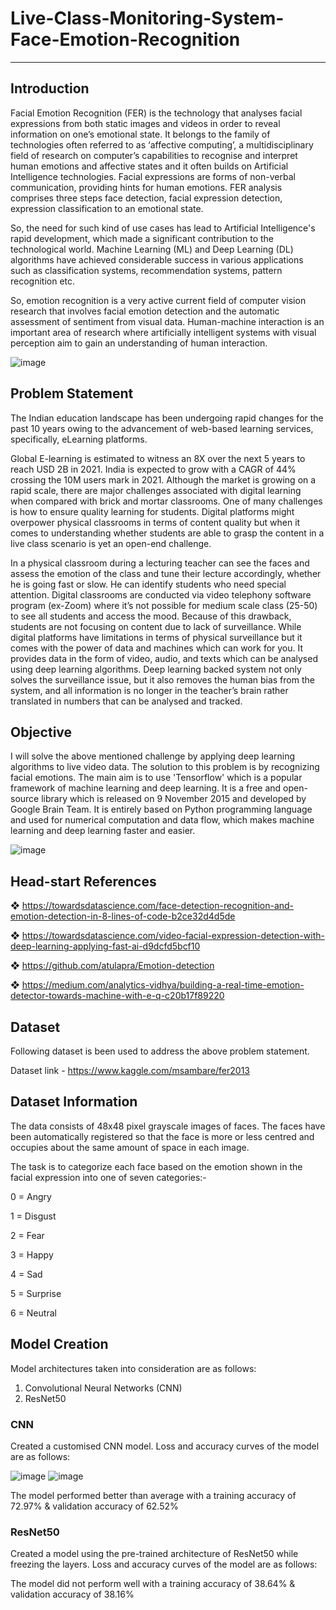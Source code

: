 # Live-Class-Monitoring-System-Face-Emotion-Recognition

------------------------------------------------------------------------------------------------------------------------------------------------------------
## Introduction
Facial Emotion Recognition (FER) is the technology that analyses facial expressions from both static images and videos in order to reveal information on one’s emotional state. It belongs to the family of technologies often referred to as ‘affective computing’, a multidisciplinary field of research on computer’s capabilities to recognise and interpret human emotions and affective states and it often builds on Artificial Intelligence technologies. Facial expressions are forms of non-verbal
communication, providing hints for human emotions. FER analysis comprises three steps face detection, facial expression detection, expression classification to an emotional state.

So, the need for such kind of use cases has lead to Artificial Intelligence's rapid development, which made a significant contribution to the technological world. Machine Learning (ML) and Deep Learning (DL) algorithms have achieved considerable success in various applications such as classification systems, recommendation systems, pattern recognition etc.

So, emotion recognition is a very active current field of computer vision research that involves facial emotion detection and the automatic assessment of sentiment from visual data. Human-machine interaction is an important area of research where artificially intelligent systems with visual perception aim to gain an understanding of human interaction.

![image](https://user-images.githubusercontent.com/85817763/166962634-e056c082-c214-46f6-b037-1d8d9e3ad9c5.png)

## Problem Statement
The Indian education landscape has been undergoing rapid changes for the past 10 years owing to the advancement of web-based learning services, specifically, eLearning platforms.

Global E-learning is estimated to witness an 8X over the next 5 years to reach USD 2B in 2021. India is expected to grow with a CAGR of 44% crossing the 10M users mark in 2021. Although the market is growing on a rapid scale, there are major challenges associated with digital learning when compared with brick and mortar classrooms. One of many challenges is how to ensure quality learning for students. Digital platforms might overpower physical classrooms in terms of content quality but when it comes to understanding whether students are able to grasp the content in a live class scenario is yet an open-end challenge.

In a physical classroom during a lecturing teacher can see the faces and assess the emotion of the class and tune their lecture accordingly, whether he is going fast or slow. He can identify students who need special attention. Digital classrooms are conducted via video telephony software program (ex-Zoom) where it’s not possible for medium scale class (25-50) to see all students and access the mood. Because of this drawback, students are not focusing on content due to lack of surveillance. While digital platforms have limitations in terms of physical surveillance but it comes with the power of data and machines which can work for you. It provides data in the form of video, audio, and texts which can be analysed using deep learning algorithms. Deep learning backed system not only solves the surveillance issue, but it also removes the human bias from the system, and all information is no longer in the teacher’s brain rather translated in numbers that can be analysed and tracked.

## Objective
I will solve the above mentioned challenge by applying deep learning algorithms to live video data. The solution to this problem is by recognizing facial emotions. The main aim is to use 'Tensorflow' which is a popular framework of  machine learning and deep learning. It is a free and open-source library which is released on 9 November 2015 and developed by Google Brain Team. It is entirely based on Python programming language and used for numerical computation and data flow, which makes machine learning and deep learning faster and easier.


![image](https://user-images.githubusercontent.com/85817763/166960555-84f50568-1c53-4aca-9b90-bb22975b0314.png)

## Head-start References
❖ https://towardsdatascience.com/face-detection-recognition-and-emotion-detection-in-8-lines-of-code-b2ce32d4d5de

❖ https://towardsdatascience.com/video-facial-expression-detection-with-deep-learning-applying-fast-ai-d9dcfd5bcf10

❖ https://github.com/atulapra/Emotion-detection

❖ https://medium.com/analytics-vidhya/building-a-real-time-emotion-detector-towards-machine-with-e-q-c20b17f89220

## Dataset
Following dataset is been used to address the above problem statement.

Dataset link - https://www.kaggle.com/msambare/fer2013

## Dataset Information
The data consists of 48x48 pixel grayscale images of faces. The faces have been automatically registered so that the face is more or less centred and occupies about the same amount of space in each image.

The task is to categorize each face based on the emotion shown in the facial expression into one of seven categories:- 

0 = Angry 

1 = Disgust 

2 = Fear

3 = Happy

4 = Sad

5 = Surprise

6 = Neutral

##  Model Creation
Model architectures taken into consideration are as follows:
1. Convolutional Neural Networks (CNN)
2. ResNet50

### CNN
Created a customised CNN model. Loss and accuracy curves of the model are as follows:

![image](https://user-images.githubusercontent.com/85817763/167699763-d1036b43-0322-44c7-8ae5-e70b2ae4ac44.png)
![image](https://user-images.githubusercontent.com/85817763/167699843-8b561971-734d-442f-8462-116be7bb0957.png)

The model performed better than average with a training accuracy of 72.97% & validation accuracy of 62.52%

### ResNet50
Created a model using the pre-trained architecture of ResNet50 while freezing the layers. Loss and accuracy curves of the model are as follows:



The model did not perform well with a training accuracy of 38.64% & validation accuracy of 38.16%

